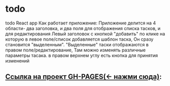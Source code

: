 # todo
todo React app
Как работает приложение:
    Приложение делится на 4 области- два заголовка, и два поля для отображения списка тасков, и для редактирования
    Левый заголовок с кнопкой "добавить" по клике на которую в левое поле/список добавляется шаблон таска,
    Он сразу становится "выделенным". "Выделенные" таски отображаются в правом поле/редактирование,
    Там можно изменять различные параметры тасака.
    в правом верхнем углу есть кнопка для принятия изменений

## [Ссылка на проект GH-PAGES(<- нажми сюда)](https://rodiontazetdinov.github.io/todo):
